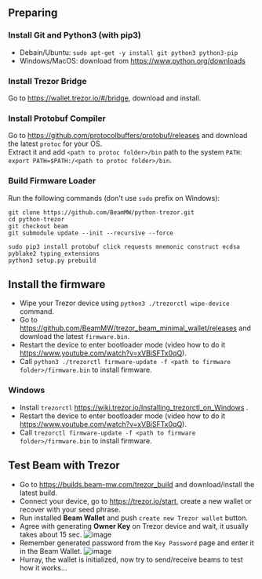 ## Preparing
### Install **Git** and **Python3** (with pip3)
- Debain/Ubuntu: `sudo apt-get -y install git python3 python3-pip`  
- Windows/MacOS: download from https://www.python.org/downloads

### Install Trezor Bridge
Go to https://wallet.trezor.io/#/bridge, download and install.

### Install Protobuf Compiler
Go to https://github.com/protocolbuffers/protobuf/releases and download the latest `protoc` for your OS.  
Extract it and add `<path to protoc folder>/bin` path to the system `PATH`: `export PATH=$PATH:/<path to protoc folder>/bin`.


### Build Firmware Loader
Run the following commands (don't use `sudo` prefix on Windows):
```
git clone https://github.com/BeamMW/python-trezor.git
cd python-trezor
git checkout beam
git submodule update --init --recursive --force

sudo pip3 install protobuf click requests mnemonic construct ecdsa pyblake2 typing_extensions
python3 setup.py prebuild
```

## Install the firmware
- Wipe your Trezor device using `python3 ./trezorctl wipe-device` command.
- Go to https://github.com/BeamMW/trezor_beam_minimal_wallet/releases and download the latest `firmware.bin`.
- Restart the device to enter bootloader mode (video how to do it https://www.youtube.com/watch?v=xVBiSFTx0qQ).
- Call `python3 ./trezorctl firmware-update -f <path to firmware folder>/firmware.bin` to install firmware.
### Windows
- Install `trezorctl` https://wiki.trezor.io/Installing_trezorctl_on_Windows .
- Restart the device to enter bootloader mode (video how to do it https://www.youtube.com/watch?v=xVBiSFTx0qQ).
- Call `trezorctl firmware-update -f <path to firmware folder>/firmware.bin` to install firmware.

## Test Beam with Trezor
- Go to https://builds.beam-mw.com/trezor_build and download/install the latest build.
- Connect your device, go to https://trezor.io/start, create a new wallet or recover with your seed phrase.
- Run installed **Beam Wallet** and push `create new Trezor wallet` button.
- Agree with generating **Owner Key** on Trezor device and wait, it usually takes about 15 sec.
![image](https://user-images.githubusercontent.com/1101448/65770926-c5d87f80-e13f-11e9-9095-a9fbac692917.png)
- Remember generated password from the `Key Password` page and enter it in the Beam Wallet.
![image](https://user-images.githubusercontent.com/1101448/65770789-7e51f380-e13f-11e9-899e-33dc09d96787.png)
- Hurray, the wallet is initialized, now try to send/receive beams to test how it works...